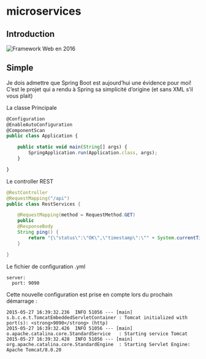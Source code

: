 # microservices


## Introduction

![Framework Web en 2016](https://zeroturnaround.com/wp-content/uploads/2016/07/microservices-vs-frameworks.png)

## Simple

Je dois admettre que Spring Boot est aujourd’hui une évidence pour moi! C’est le projet qui a rendu à Spring sa simplicité d’origine (et sans XML s’il vous plait)

La classe Principale
```javascript
@Configuration
@EnableAutoConfiguration
@ComponentScan
public class Application {

	public static void main(String[] args) {
		SpringApplication.run(Application.class, args);
	}

}
```

Le controller REST
```java
@RestController
@RequestMapping("/api")
public class RestServices {

	@RequestMapping(method = RequestMethod.GET)
	public
	@ResponseBody
	String ping() {
    	return "{\"status\":\"OK\",\"timestamp\":\"" + System.currentTimeMillis() + "\"}";
	}

}
```

Le fichier de configuration .yml
```
server:
  port: 9090
```
  
Cette nouvelle configuration est prise en compte lors du prochain démarrage :

```
2015-05-27 16:39:32.236  INFO 51056 --- [main] s.b.c.e.t.TomcatEmbeddedServletContainer : Tomcat initialized with port(s): <strong>9090</strong> (http)
2015-05-27 16:39:32.426  INFO 51056 --- [main] o.apache.catalina.core.StandardService   : Starting service Tomcat
2015-05-27 16:39:32.428  INFO 51056 --- [main] org.apache.catalina.core.StandardEngine  : Starting Servlet Engine: Apache Tomcat/8.0.20
```